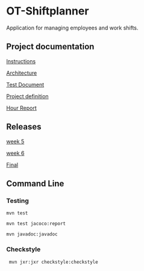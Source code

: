 # OT-Shiftplanner

Application for managing employees and work shifts.

## Project documentation

[Instructions](https://github.com/LauriKajakko/ot-harjoitustyo/blob/main/documentation/Instructions.md)

[Architecture](https://github.com/LauriKajakko/ot-harjoitustyo/blob/main/documentation/architecture.md)

[Test Document](https://github.com/LauriKajakko/ot-harjoitustyo/blob/main/documentation/test_document.md)

[Project definition](https://github.com/LauriKajakko/ot-harjoitustyo/blob/main/documentation/definition.md)

[Hour Report](https://github.com/LauriKajakko/ot-harjoitustyo/blob/main/documentation/HourReport.md)

## Releases

[week 5](https://github.com/LauriKajakko/ot-harjoitustyo/releases/tag/Week5)

[week 6](https://github.com/LauriKajakko/ot-harjoitustyo/releases/tag/v1.1)

[Final](https://github.com/LauriKajakko/ot-harjoitustyo/releases/tag/final)

## Command Line

### Testing

```
mvn test
```

```
mvn test jacoco:report
```

```
mvn javadoc:javadoc
```

### Checkstyle

```
 mvn jxr:jxr checkstyle:checkstyle
```






